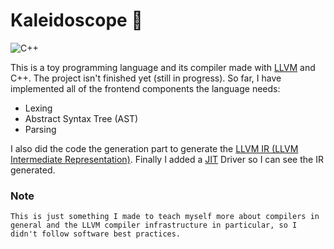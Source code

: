 # Kaleidoscope :telescope:
![C++](https://img.shields.io/badge/c++-%2300599C.svg?style=for-the-badge&logo=c%2B%2B&logoColor=white)

This is a toy programming language and its compiler made with [LLVM](https://llvm.org/) and C++. The project isn't finished yet (still in progress). So far, I have implemented all of the frontend components the language needs:
- Lexing
- Abstract Syntax Tree (AST)
- Parsing

I also did the code the generation part to generate the [LLVM IR (LLVM Intermediate Representation)](https://llvm.org/docs/LangRef.html). Finally I added a [JIT](https://en.wikipedia.org/wiki/Just-in-time_compilation) Driver so I can see the IR generated.

<div class="note">

### Note
    This is just something I made to teach myself more about compilers in general and the LLVM compiler infrastructure in particular, so I didn't follow software best practices.
</div>


